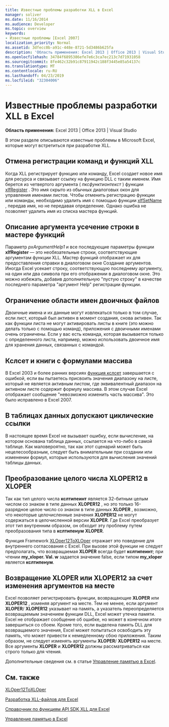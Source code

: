 ```yaml
---
title: Известные проблемы разработки XLL в Excel
manager: soliver
ms.date: 11/16/2014
ms.audience: Developer
ms.topic: overview
keywords:
- Известные проблемы [Excel 2007]
localization_priority: Normal
ms.assetid: 3dfecc0b-a91c-448e-8721-5d3486b625fa
description: 'Область применения: Excel 2013 | Office 2013 | Visual Studio'
ms.openlocfilehash: 34784f6895386efe7e6c3ca7ec213c7d71931058
ms.sourcegitcommit: 8fe462c32b91c87911942c188f3445e85a54137c
ms.translationtype: MT
ms.contentlocale: ru-RU
ms.lasthandoff: 04/23/2019
ms.locfileid: "32304006"
---
```

# <a name="known-issues-in-excel-xll-development"></a>Известные проблемы разработки XLL в Excel

 **Область применения:** Excel 2013 | Office 2013 | Visual Studio 
  
В этом разделе описываются известные проблемы в Microsoft Excel, которые могут встретиться при разработке XLL.
  
## <a name="unregistering-xll-commands-and-functions"></a>Отмена регистрации команд и функций XLL

Когда XLL регистрирует функцию или команду, Excel создает новое имя для ресурса и связывает ссылку на функцию DLL с таким именем. Имя берется из четвертого аргумента ( *пксфунктионтекст* ) функции [xlfRegister](xlfregister-form-1.md) . Это имя скрыто из обычных диалоговых окон для управления именами листов. Чтобы отменить регистрацию функции или команды, необходимо удалить имя с помощью функции [xlfSetName](xlfsetname.md) , передав имя, но не передавая определение. Однако ошибка не позволяет удалить имя из списка мастера функций. 
  
## <a name="argument-description-string-truncation-in-the-function-wizard"></a>Описание аргумента усечение строки в мастере функций

Параметр *pxArgumentHelp1* и все последующие параметры функции **xlfRegister** — это необязательные строки, соответствующие аргументам функции XLL. Мастер функций отображает их для предоставления справки в диалоговом окне Создание аргументов. Иногда Excel усекает строку, соответствующую последнему аргументу, на один или два символа при его отображении в диалоговом окне. Это можно избежать, добавив дополнительную "пустую строку" в качестве последнего параметра "аргумент Help" регистрации функции.
  
## <a name="binary-name-scope-limitation"></a>Ограничение области имен двоичных файлов

Двоичные имена и их данные могут извлекаться только в том случае, если лист, который был активен в момент создания, снова активен. Так как функции листа не могут активировать листы в книге (это можно делать только с помощью команд), приложения с двоичными именами очень ограничены. Если у вас есть команда, которая вызывается только с определенного листа, например, можно использовать двоичное имя для хранения данных, связанных с командой.
  
## <a name="xlset-and-workbooks-with-array-formulas"></a>Кслсет и книги с формулами массива

В Excel 2003 и более ранних версиях [функция кслсет](xlset.md) завершается с ошибкой, если вы пытаетесь присвоить значения диапазону на листе, который не является активным листом, где эквивалентный диапазон на активном листе содержит формулу массива. В этом случае Excel отображает сообщение "невозможно изменить часть массива". Это было исправлено в Excel 2007. 
  
## <a name="circular-references-are-tolerated-in-data-tables"></a>В таблицах данных допускают циклические ссылки

В настоящее время Excel не вызывает ошибку, если вычисление, на котором основана таблица данных, ссылается на что-либо в самой таблице. Как маловероятно, так как этот сценарий может быть нецелесообразным, следует быть внимательным при создании или изменении формул, которые используются для вычисления значений таблицы данных.
  
## <a name="converting-an-integer-xloper12-to-an-xloper"></a>Преобразование целого числа XLOPER12 в XLOPER

Так как тип целого числа **кслтипеинт** является 32-битным целым числом со знаком в типе данных **XLOPER12** , но это только 16-разрядное целое число со знаком в типе данных **XLOPER** , возможно, что некоторые целочисленные значения **XLOPER12** не могут содержаться в целочисленной версии **XLOPER**. Где Excel преобразует этот тип внутренним образом, он обходит эту проблему путем преобразования типа в **кслтипенум** **XLOPER**.
  
Функция Framework [XLOper12ToXLOper](xloper12toxloper.md) отражает это поведение для внутреннего согласования с Excel. При вызове этой функции не следует предполагать, что возвращаемая **XLOPER** всегда будет **кслтипеинт**; при чтении **my_xloper. Val. w** задается значение false, если типом **my_xloper** является **кслтипенум**.
  
## <a name="returning-xloper-or-xloper12-by-modifying-arguments-in-place"></a>Возвращение XLOPER или XLOPER12 за счет изменения аргументов на месте

Excel позволяет регистрировать функции, возвращающие **XLOPER** или **XLOPER12** , изменяя аргумент на месте. Тем не менее, если аргумент **XLOPER**/ **XLOPER12** указывает на память, а указатель переопределяется возвращаемым значением функции DLL, Excel может утечка памяти. Excel не отображает сообщение об ошибке, но может в конечном итоге завершиться со сбоем. Кроме того, если выделена память DLL для возвращаемого значения, Excel может попытаться освободить эту память, что может привести к немедленному сбою приложения. Таким образом, не следует изменять аргументы **XLOPER**/ **XLOPER12** на месте. Все аргументы **XLOPER** и **XLOPER12** должны рассматриваться как строго только для чтения. 
  
Дополнительные сведения см. в статье [Управление памятью в Excel](memory-management-in-excel.md).
  
## <a name="see-also"></a>См. также



[XLOper12ToXLOper](xloper12toxloper.md)


[Разработка XLL-файлов для Excel](developing-excel-xlls.md)
  
[Справочник по функциям API SDK XLL для Excel](excel-xll-sdk-api-function-reference.md)
  
[Управление памятью в Excel](memory-management-in-excel.md)

